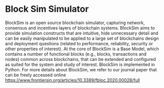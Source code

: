 # Block Sim Simulator
 BlockSim is an open source blockchain simulator, capturing network, consensus and incentives layers of blockchain systems. BlockSim aims to provide simulation constructs that are intuitive, hide unnecessary detail and can be easily manipulated to be applied to a large set of blockchains design and deployment questions (related to performance, reliability, security or other properties of interest). At the core of BlockSim is a Base Model, which contains a number of functional blocks (e.g., blocks, transactions and nodes) common across blockchains, that can be extended and configured as suited for the system and study of interest. BlockSim is implemented in Python.  For more details about BlockSim, we refer to our journal paper that can be freely accessed online https://www.frontiersin.org/articles/10.3389/fbloc.2020.00028/full
